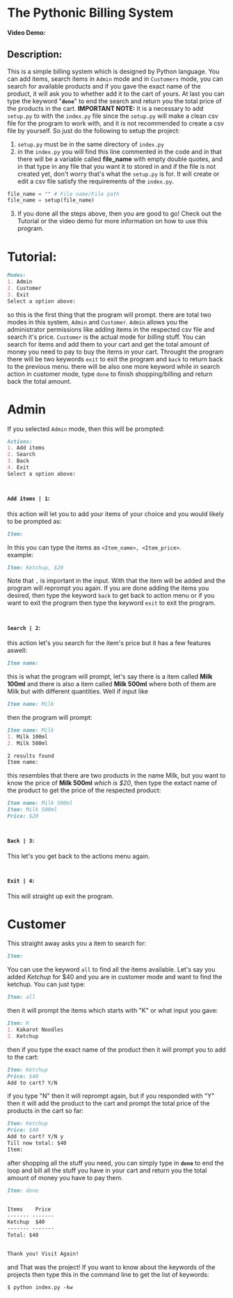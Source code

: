 # The Pythonic Billing System
#### Video Demo:  <URL HERE>
## Description: 
This is a simple billing system which is designed by Python language. You can add items, search items in `Admin` mode and in `Customers` mode, you can search for available products and if you gave the exact name of the product, it will ask you to whether add it to the cart of yours. At last you can type the keyword "**`done`**" to end the search and return you the total price of the products in the cart. **IMPORTANT NOTE:** It is a necessary to add `setup.py` to with the `index.py` file since the `setup.py` will make a clean csv file for the program to work with, and it is not recommended to create a csv file by yourself. So just do the following to setup the project:

1.  `setup.py` must be in the same directory of `index.py` 
2.  in the `index.py` you will find this line commented in the code and in that there will be a variable called **file_name** with empty double quotes, and in that type in any file that you want it to stored in and if the file is not created yet, don't worry that's what the `setup.py` is for. It will create or edit a csv file satisfy the requirements of the `index.py`.
```python
file_name = "" # File name/File path
file_name = setup(file_name)
``` 
3. If you done all the steps above, then you are good to go! Check out the Tutorial or the video demo for more information on how to use this program.
 
# Tutorial:
 ```md
Modes:
1. Admin
2. Customer
3. Exit 
Select a option above: 
```
so this is the first thing that the program will prompt. there are total two modes in this system, `Admin` and `Customer`. `Admin` allows you the administrator permissions like adding items in the respected csv file and search it's price. `Customer` is the actual mode for _billing_ stuff. You can search for items and add them to your cart and get the total amount of money you need to pay to buy the items in your cart. Throught the program there will be two keywords `exit` to exit the program and `back` to return back to the previous menu. there will be also one more keyword while in search action in customer mode, type `done` to finish shopping/billing and return back the total amount.
# 
# Admin
If you selected `Admin` mode, then this will be prompted:
```md
Actions:
1. Add items 
2. Search  
3. Back
4. Exit
Select a option above: 
```
#
# 
#### `Add items | 1`:
this action will let you to add your items of your choice and you would likely to be prompted as:
```md
Item:  
```
In this you can type the items as `<Item_name>, <Item_price>`.   
example: 
```md
Item: Ketchup, $20
```
Note that `,` is important in the input. With that the item will be added and the program will reprompt you again. If you are done adding the items you desired, then type the keyword `back` to get back to action menu or if you want to exit the program then type the keyword `exit` to exit the program.
#
#  
#### `Search | 2`:
this action let's you search for the item's price but it has a few features aswell:

```md
Item name: 
```
this is what the program will prompt, let's say there is a item called **Milk 100ml** and there is also a item called **Milk 500ml** where both of them are Milk but with different quantities. Well if input like
```md
Item name: Milk
```
then the program will prompt:
```md
Item name: Milk
1. Milk 100ml
2. Milk 500ml

2 results found
Item name: 
```
this resembles that there are two products in the name Milk, but you want to know the price of **Milk 500ml** _which is $20_, then type the extact name of the product to get the price of the respected product:
```md
Item name: Milk 500ml
Item: Milk 500ml
Price: $20
```
#
#
#### `Back | 3`:
This let's you get back to the actions menu again.
#
#
#### `Exit | 4`:
This will straight up exit the program.
#
# Customer
This straight away asks you a item to search for:
```md
Item:  
```
You can use the keyword `all` to find all the items available. Let's say you added _Ketchup_ for $40 and you are in customer mode and want to find the ketchup. You can just type:
```md
Item: all
```
then it will prompt the items which starts with "K" or what input you gave:
```md
Item: K
1. Kakarot Noodles
2. Ketchup  
```
then if you type the exact name of the product then it will prompt you to add to the cart:
```md
Item: Ketchup
Price: $40
Add to cart? Y/N
```
if you type "N" then it will reprompt again, but if you responded with "Y" then it will add the product to the cart and prompt the total price of the products in the cart so far:
```md
Item: Ketchup
Price: $40
Add to cart? Y/N y
Till now total: $40
Item: 
```
after shopping all the stuff you need, you can simply type in **`done`** to end the loop and bill all the stuff you have in your cart and return you the total amount of money you have to pay them.
```md
Item: done


Items    Price
------- -------
Ketchup  $40
------- -------
Total: $40


Thank you! Visit Again!
```
and That was the project! If you want to know about the keywords of the projects then type this in the command line to get the list of keywords:
```txt
$ python index.py -kw
```